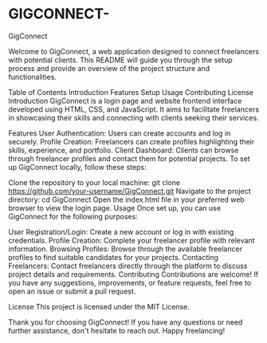 # GIGCONNECT-
GigConnect

Welcome to GigConnect, a web application designed to connect freelancers with potential clients. This README will guide you through the setup process and provide an overview of the project structure and functionalities.

Table of Contents
Introduction
Features
Setup
Usage
Contributing
License
Introduction
GigConnect is a login page and website frontend interface developed using HTML, CSS, and JavaScript. It aims to facilitate freelancers in showcasing their skills and connecting with clients seeking their services.

Features
User Authentication: Users can create accounts and log in securely.
Profile Creation: Freelancers can create profiles highlighting their skills, experience, and portfolio.
Client Dashboard: Clients can browse through freelancer profiles and contact them for potential projects.
To set up GigConnect locally, follow these steps:

Clone the repository to your local machine:
git clone https://github.com/your-username/GigConnect.git
Navigate to the project directory:
cd GigConnect
Open the index.html file in your preferred web browser to view the login page.
Usage
Once set up, you can use GigConnect for the following purposes:

User Registration/Login: Create a new account or log in with existing credentials.
Profile Creation: Complete your freelancer profile with relevant information.
Browsing Profiles: Browse through the available freelancer profiles to find suitable candidates for your projects.
Contacting Freelancers: Contact freelancers directly through the platform to discuss project details and requirements.
Contributing
Contributions are welcome! If you have any suggestions, improvements, or feature requests, feel free to open an issue or submit a pull request.

License
This project is licensed under the MIT License.

Thank you for choosing GigConnect! If you have any questions or need further assistance, don't hesitate to reach out. Happy freelancing!
